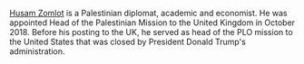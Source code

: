 [Husam Zomlot](https://en.wikipedia.org/wiki/Husam_Zomlot/) is a Palestinian diplomat, academic and economist. He was appointed Head of the Palestinian Mission to the United Kingdom in October 2018. Before his posting to the UK, he served as head of the PLO mission to the United States that was closed by President Donald Trump's administration.
